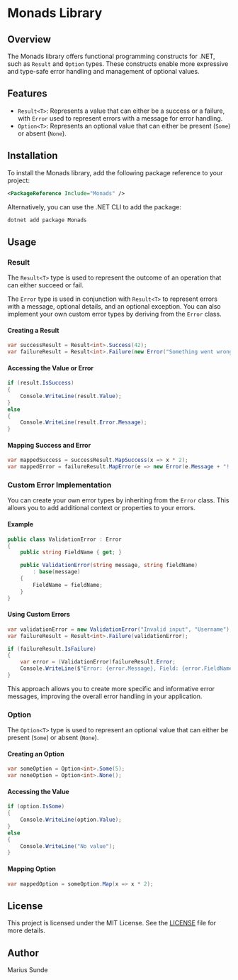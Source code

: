 # Monads Library

## Overview

The Monads library offers functional programming constructs for .NET, such as `Result` and `Option` types. These constructs enable more expressive and type-safe error handling and management of optional values.

## Features

- `Result<T>`: Represents a value that can either be a success or a failure, with `Error` used to represent errors with a message for error handling.
- `Option<T>`: Represents an optional value that can either be present (`Some`) or absent (`None`).

## Installation

To install the Monads library, add the following package reference to your project:

```xml
<PackageReference Include="Monads" />
```

Alternatively, you can use the .NET CLI to add the package:

```sh
dotnet add package Monads
```

## Usage

### Result

The `Result<T>` type is used to represent the outcome of an operation that can either succeed or fail.

The `Error` type is used in conjunction with `Result<T>` to represent errors with a message, optional details, and an optional exception. You can also implement your own custom error types by deriving from the `Error` class.

#### Creating a Result

```csharp
var successResult = Result<int>.Success(42);
var failureResult = Result<int>.Failure(new Error("Something went wrong"));
```

#### Accessing the Value or Error

```csharp
if (result.IsSuccess)
{
    Console.WriteLine(result.Value);
}
else
{
    Console.WriteLine(result.Error.Message);
}
```

#### Mapping Success and Error

```csharp
var mappedSuccess = successResult.MapSuccess(x => x * 2);
var mappedError = failureResult.MapError(e => new Error(e.Message + "!!!"));
```

### Custom Error Implementation

You can create your own error types by inheriting from the `Error` class. This allows you to add additional context or properties to your errors.

#### Example

```csharp
public class ValidationError : Error
{
    public string FieldName { get; }

    public ValidationError(string message, string fieldName)
        : base(message)
    {
        FieldName = fieldName;
    }
}
```

#### Using Custom Errors

```csharp
var validationError = new ValidationError("Invalid input", "Username");
var failureResult = Result<int>.Failure(validationError);

if (failureResult.IsFailure)
{
    var error = (ValidationError)failureResult.Error;
    Console.WriteLine($"Error: {error.Message}, Field: {error.FieldName}");
}
```

This approach allows you to create more specific and informative error messages, improving the overall error handling in your application.

### Option

The `Option<T>` type is used to represent an optional value that can either be present (`Some`) or absent (`None`).

#### Creating an Option

```csharp
var someOption = Option<int>.Some(5);
var noneOption = Option<int>.None();
```

#### Accessing the Value

```csharp
if (option.IsSome)
{
    Console.WriteLine(option.Value);
}
else
{
    Console.WriteLine("No value");
}
```

#### Mapping Option

```csharp
var mappedOption = someOption.Map(x => x * 2);
```

## License

This project is licensed under the MIT License. See the [LICENSE](LICENSE) file for more details.

## Author

Marius Sunde
